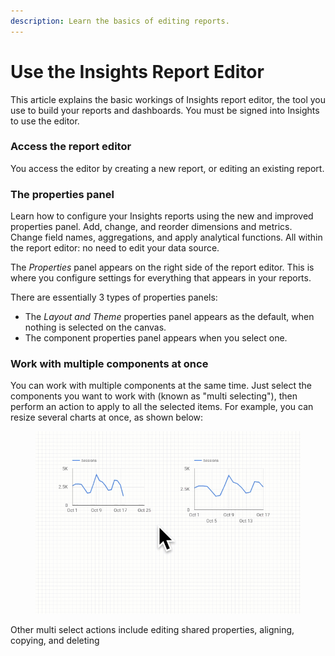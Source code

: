 ```yaml
---
description: Learn the basics of editing reports.
---
```


# Use the Insights Report Editor

This article explains the basic workings of Insights report editor, the tool you use to build your reports and dashboards. You must be signed into Insights to use the editor.

### Access the report editor

You access the editor by creating a new report, or editing an existing report.

### The properties panel <a href="#the-properties-panel" id="the-properties-panel"></a>

Learn how to configure your Insights reports using the new and improved properties panel. Add, change, and reorder dimensions and metrics. Change field names, aggregations, and apply analytical functions. All within the report editor: no need to edit your data source.

The _Properties_ panel appears on the right side of the report editor. This is where you configure settings for everything that appears in your reports.

There are essentially 3 types of properties panels:

* The _Layout and Theme_ properties panel appears as the default, when nothing is selected on the canvas.
* The component properties panel appears when you select one.

### Work with multiple components at once

You can work with multiple components at the same time. Just select the components you want to work with (known as "multi selecting"), then perform an action to apply to all the selected items. For example, you can resize several charts at once, as shown below:

<figure><img src="../../../../.gitbook/assets/image (1946).png" alt=""><figcaption></figcaption></figure>

Other multi select actions include editing shared properties, aligning, copying, and deleting
